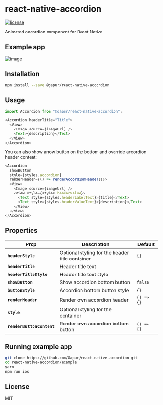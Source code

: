 # react-native-accordion

[![license](https://img.shields.io/github/license/mashape/apistatus.svg)]()


Animated accordion component for React Native

## Example app

![image](screenshot.gif)

## Installation

```bash
npm install --save @gapur/react-native-accordion
```

## Usage
```js
import Accordion from "@gapur/react-native-accordion";

<Accordion headerTitle="Title">
  <View>
    <Image source={imageUrl} />
    <Text>{description}</Text>
  </View>
</Accordion>
```

You can also show arrow button on the bottom and override accordion header content:
```js
<Accordion
  showButton
  style={styles.accordion}
  renderHeader={() => renderAccordionHeader()}>
  <View>
    <Image source={imageUrl} />
    <View style={styles.headerValue}>
      <Text style={styles.headerLabelText}>{title}</Text>
      <Text style={styles.headerValueText}>{description}</Text>
    </View>
  </View>
</Accordion>
```

## Properties

| Prop                      | Description                                                                                                                                                                                                                                                                                                             | Default        |
| ------------------------- | ----------------------------------------------------------------------------------------------------------------------------------------------------------------------------------------------------------------------------------------------------------------------------------------------------------------------- | -------------- |
| **`headerStyle`**         | Optional styling for the header title container                                                                                                                                                                                                                                                                         | `{}`           |
| **`headerTitle`**         | Header title text                                                                                                                                                                                                                                                                                                       |                |
| **`headerTitleStyle`**    | Header title text style                                                                                                                                                                                                                                                                                                 |                |
| **`showButton`**          | Show accordion bottom button                                                                                                                                                                                                                                                                                            | `false`        |
| **`buttonStyle`**         | Accordion bottom button style                                                                                                                                                                                                                                                                                           | `{}`           |
| **`renderHeader`**        | Render own accordion header                                                                                                                                                                                                                                                                                             | `() => {}`     |
| **`style`**               | Optional styling for the container                                                                                                                                                                                                                                                                                      |                |
| **`renderButtonContent`** | Render own accordion bottom button                                                                                                                                                                                                                                                                                      | `() => {}`     |

## Running example app

```sh
git clone https://github.com/Gapur/react-native-accordion.git
cd react-native-accordion/example
yarn
npm run ios
```

## License

MIT
